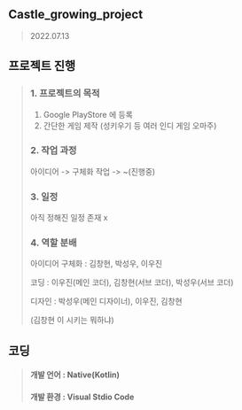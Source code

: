 ## Castle_growing_project
> 2022.07.13

## 프로젝트 진행
> ### 1. 프로젝트의 목적
> 1) Google PlayStore 에 등록
> 2) 간단한 게임 제작 (성키우기 등 여러 인디 게임 오마주)
>
>
> ### 2. 작업 과정
> 아이디어 -> 구체화 작업 -> ~(진행중)
>
>
> ### 3. 일정
> 아직 정해진 일정 존재 x
>
>
> ### 4. 역할 분배
> 아이디어 구체화 : 김창현, 박성우, 이우진
>
> 코딩 : 이우진(메인 코더), 김창현(서브 코더), 박성우(서브 코더)
>
> 디자인 : 박성우(메인 디자이너), 이우진, 김창현
>
> (김창현 이 시키는 뭐하냐)
>
>
## 코딩
> #### 개발 언어 : Native(Kotlin)
> #### 개발 환경 : Visual Stdio Code